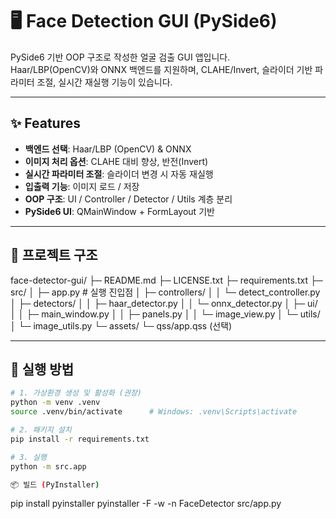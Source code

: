 # 🖥 Face Detection GUI (PySide6)

PySide6 기반 OOP 구조로 작성한 얼굴 검출 GUI 앱입니다.  
Haar/LBP(OpenCV)와 ONNX 백엔드를 지원하며, CLAHE/Invert, 슬라이더 기반 파라미터 조절, 실시간 재실행 기능이 있습니다.

---

## ✨ Features
- **백엔드 선택**: Haar/LBP (OpenCV) & ONNX
- **이미지 처리 옵션**: CLAHE 대비 향상, 반전(Invert)
- **실시간 파라미터 조절**: 슬라이더 변경 시 자동 재실행
- **입출력 기능**: 이미지 로드 / 저장
- **OOP 구조**: UI / Controller / Detector / Utils 계층 분리
- **PySide6 UI**: QMainWindow + FormLayout 기반

---

## 📂 프로젝트 구조
face-detector-gui/
├─ README.md
├─ LICENSE.txt
├─ requirements.txt
├─ src/
│ ├─ app.py # 실행 진입점
│ ├─ controllers/
│ │ └─ detect_controller.py
│ ├─ detectors/
│ │ ├─ haar_detector.py
│ │ └─ onnx_detector.py
│ ├─ ui/
│ │ ├─ main_window.py
│ │ ├─ panels.py
│ │ └─ image_view.py
│ └─ utils/
│ └─ image_utils.py
└─ assets/
└─ qss/app.qss (선택)

---

## 🚀 실행 방법
```bash
# 1. 가상환경 생성 및 활성화 (권장)
python -m venv .venv
source .venv/bin/activate      # Windows: .venv\Scripts\activate

# 2. 패키지 설치
pip install -r requirements.txt

# 3. 실행
python -m src.app

📦 빌드 (PyInstaller)
```
pip install pyinstaller
pyinstaller -F -w -n FaceDetector src/app.py
```
